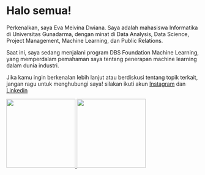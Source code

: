 # Halo semua!
Perkenalkan, saya Eva Meivina Dwiana. Saya adalah mahasiswa Informatika di Universitas Gunadarma, dengan minat di Data Analysis, Data Science, Project Management, Machine Learning, dan Public Relations.

Saat ini, saya sedang menjalani program DBS Foundation Machine Learning, yang memperdalam pemahaman saya tentang penerapan machine learning dalam dunia industri.

Jika kamu ingin berkenalan lebih lanjut atau berdiskusi tentang topik terkait, jangan ragu untuk menghubungi saya! silakan ikuti akun [Instagram](https://www.instagram.com/evmdwi_?igsh=MThsbzl3ZTR3d3o2eA==) dan [Linkedin](https://www.linkedin.com/in/eva-meivina-dwiana-ba8aa4308/)

<p align="left">
<a href="https://github.com/Evameivina">
  <img height="180em" src="https://github-readme-stats-eight-theta.vercel.app/api?username=penuliscode&show_icons=true&theme=algolia&include_all_commits=true&count_private=true"/>
  <img height="180em" src="https://github-readme-stats-eight-theta.vercel.app/api/top-langs/?username=Evameivina&layout=compact&theme=algolia"/>
</a>
</p>
